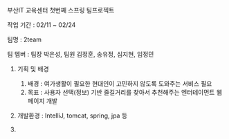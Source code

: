 부산IT 교육센터 첫번째 스프링 팀프로젝트

작업 기간 : 02/11 ~ 02/24

팀명 : 2team

팀 멤버 : 팀장 박은성, 팀원 김정훈, 송유정, 심지현, 임정민

1. 기획 및 배경
   1) 배경 : 여가생활이 필요한 현대인이 고민하지 않도록 도와주는 서비스 필요
   2) 목표 : 사용자 선택(정보) 기반 즐길거리를 찾아서 추천해주는 엔터테이먼트 웹페이지 개발

2. 개발환경 : IntelliJ, tomcat, spring, jpa 등

3. 
